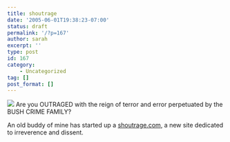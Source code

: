 ```yaml
---
title: shoutrage
date: '2005-06-01T19:38:23-07:00'
status: draft
permalink: '/?p=167'
author: sarah
excerpt: ''
type: post
id: 167
category:
    - Uncategorized
tag: []
post_format: []
---
```

![](http://logo.cafepress.com/9/2586863.538439.jpg) Are you OUTRAGED with the reign of terror and error perpetuated by the BUSH CRIME FAMILY?

An old buddy of mine has started up a [shoutrage.com](http://www.shoutrage.com), a new site dedicated to irreverence and dissent.
